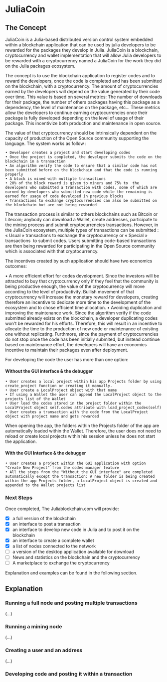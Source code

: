 # JuliaCoin

## The Concept

JuliaCoin is a Julia-based distributed version control system embedded within a blockchain application that can be used by julia developers to be rewarded for the packages they develop in Julia. JuliaCoin is a blockchain, cryptocurrency and wallet implementation that will allow Julia developers to be rewarded with a cryptocurrency named a JuliaCoin for the work they did on the Julia packages ecosystem. 

The concept is to use the blockchain application to register codes and to reward the developers, once the code is completed and has been submitted on the blockchain, with a cryptocurrency. The amount of cryptocurrencies earned by the developers will depend on the value generated by their code over time. This value is based on several metrics: The number of downloads for their package, the number of others packages having this package as a dependency, the level of maintenance on the package, etc... These metrics allow the developers to continue earning cryptocurrencies once their package is fully developed depending on the level of usage of their package. This incentivize both production and maintenance in open source.

The value of that cryptocurrency should be intrinsically dependent on the capacity of production of the Open Source community supporting the language. The system works as follow :

    • Developer creates a project and start developing codes
    • Once the project is completed, the developer submits the code on the blockchain in a transaction
    • An algorithm verify the code to ensure that a similar code has not been submitted before on the blockchain and that the code is running properly
    • A block is mined with multiple transactions
    • 20% of the block reward is given to miners and 75% to  the developers who submitted a transaction with codes, some of which are earned by developers who submitted new code while the remaining is earned for usage of code developed in previous blocks
    • Transactions to exchange cryptocurrencies can also be submitted on the blockchain but are not being rewarded  


The transaction process is similar to others blockchains such as Bitcoin or Litecoin; anybody can download a Wallet, create addresses, participate to the mining process and submit cryptocurrencies transactions. However, in the JuliaCoin ecosystem, multiple types of transactions can be submitted : « Usual » transactions to exchange the cryptocurrency or « Special » transactions  to submit codes.  Users submitting code-based transactions are then being rewarded for participating in the Open Source community which is associated with that cryptocurrency. 

The incentives created by such application should have two economics outcomes: 

• A more efficient effort for codes development. Since the investors will be attracted to buy that cryptocurrency only if they feel that the community is being productive enough, the value of the cryptocurrency will move according to the level of productivity. Bullish movement of that cryptocurrency will increase the monetary reward for developers, creating therefore an incentive to dedicate more time to the development of the ecosystem and to chose efficient time allocation.
• Avoiding duplication and improving the maintenance work. Since the algorithm verify if the code submitted already exists on the blockchain, a developer duplicating codes won't be rewarded for his efforts. Therefore, this will result in an incentive to allocate the time to the production of new code or maintenance of existing one without replicating. Furthmore, since the payment of cryptocurrencies do not stop once the code has been initially submited, but instead continue based on maintenance effort, the developers will have an economics incentive to maintain their packages even after deployment.

For developing the code the user has more than one option:

#### Without the GUI interface & the debugger
    • User creates a local project within his app Projects folder by using create_project function or creating it manually.
    • User create a LocalProject object with that name 
    • If using a Wallet the user can append the LocalProject object to the projects list of the Wallet    
    • User load the codes stored in the project folder within the LocalProject object self.codes attribute with load_project_codes(self)
    • User creates a transaction with the code from the LocalProject object with project name and gets rewarded 

When opening the app, the folders within the Projects folder of the app are automatically loaded within the Wallet. Therefore, the user does not need to reload or create local projects within his session unless he does not start the application.

#### With the GUI Interface & the debugger
    • User creates a project within the GUI application with option "Create New Project" from the codes manager feature
    • All the steps from the "Without the GUI interface" are completed automatically except the transaction: A new folder is being created within the app Projects folder, a LocalProject object is created and appended to the Wallet projects list 
    


### Next Steps

Once completed, The Juliablockchain.com will provide:
- [x] a full version of the blockchain
- [x] an interface to post a transaction
- [x] an interface to develop new code in Julia and to post it on the blockchain
- [x] an interface to create a complete wallet
- [x] a list of nodes connected to the network
- [ ] a version of the desktop application available for download
- [ ] News and statistics on the blockchain and the cryptocurrency
- [ ] A marketplace to exchange the cryptocurrency

Explanation and examples can be found in the following section.

## Explanation

### Running a full node and posting multiple transactions

(...)


### Running a mining node

(...)

### Creating a user and an address

(...)

### Developing code and posting it within a transaction

